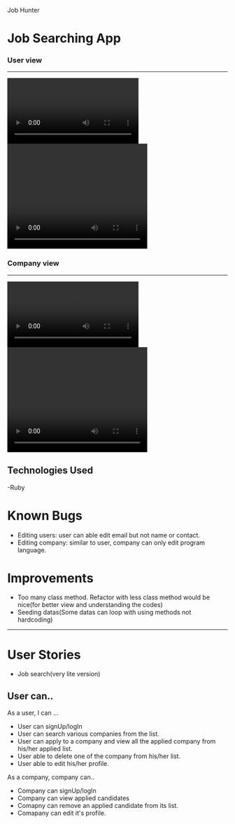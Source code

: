 Job Hunter

# Job Searching App

### User view
---
![](capture/user-view.mp4 "User experience")
<video width="320" height="240" controls>
  <source src="capture/user-view.mp4" type="video/mp4">
</video>


### Company view
---
![](capture/company-view.mp4 "Company experience")
<video width="320" height="240" controls>
  <source src="capture/company-view.mp4" type="video/mp4">
</video>

## Technologies Used

-Ruby

# Known Bugs

- Editing users: user can able edit email  but not name or contact.
- Editing company: similar to user, company can only edit program language.

# Improvements

- Too many class method. Refactor with less class method would be nice(for better view and understanding the codes)
- Seeding datas(Some datas can loop with  using  methods not hardcoding)
--------------------------------------------------------------------------------

# User Stories

- Job search(very lite version)

## User can..

As a user, I can ...
- User can signUp/logIn
- User can search various companies from the list.
- User can apply to a company and view all the applied company from his/her applied list.
- User able to delete one of the company from his/her list.
- User able to edit his/her profile. 

As a company, company can..
- Company can signUp/logIn
- Company can view applied candidates 
- Comapny can remove an applied candidate from its list.
- Comapany can edit it's profile.